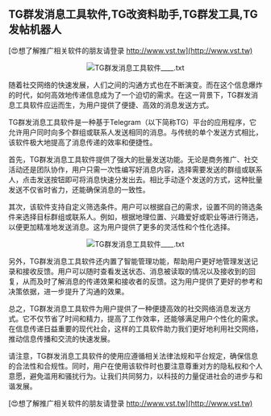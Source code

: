 ## **TG群发消息工具软件,TG改资料助手,TG群发工具,TG发帖机器人**

[😍想了解推广相关软件的朋友请登录 http://www.vst.tw](http://www.vst.tw)

 <center><img src="https://vst.tw/MP4/tuiguang/png/2.png" alt="TG群发消息工具软件____.txt"></center>

随着社交网络的快速发展，人们之间的沟通方式也在不断演变。而在这个信息爆炸的时代，如何高效地传递信息成为了一个迫切的需求。在这一背景下，TG群发消息工具软件应运而生，为用户提供了便捷、高效的消息发送方式。

TG群发消息工具软件是一种基于Telegram（以下简称TG）平台的应用程序，它允许用户同时向多个群组或联系人发送相同的消息。与传统的单个发送方式相比，该软件极大地提高了消息传递的效率和便捷性。

首先，TG群发消息工具软件提供了强大的批量发送功能。无论是商务推广、社交活动还是团队协作，用户只需一次性编写好消息内容，选择需要发送的群组或联系人，点击发送按钮即可将消息快速分发出去。相比手动逐个发送的方式，这种批量发送不仅省时省力，还能确保消息的一致性。

其次，该软件支持自定义筛选条件。用户可以根据自己的需求，设置不同的筛选条件来选择目标群组或联系人。例如，根据地理位置、兴趣爱好或职业等进行筛选，以便更加精准地发送消息。这为用户提供了更多的灵活性和个性化选择。

 <center><img src="https://vst.tw/MP4/tuiguang/png/7.png" alt="TG群发消息工具软件____.txt"></center>

另外，TG群发消息工具软件还内置了智能管理功能，帮助用户更好地管理发送记录和接收反馈。用户可以随时查看发送状态、消息被读取的情况以及接收到的回复，从而及时了解消息的传递效果和接收者的反馈。这为用户提供了更好的参考和决策依据，进一步提升了沟通的效果。

总之，TG群发消息工具软件为用户提供了一种便捷高效的社交网络消息发送方式。它不仅节省了时间和精力，提高了工作效率，还能够满足用户个性化的需求。在信息传递日益重要的现代社会，这样的工具软件助力我们更好地利用社交网络，推动信息传播和交流的快速发展。

请注意，TG群发消息工具软件的使用应遵循相关法律法规和平台规定，确保信息的合法性和合规性。同时，用户在使用该软件时也要注意尊重对方的隐私权和个人意愿，避免滥用和骚扰行为。让我们共同努力，以科技的力量促进社会的进步与和谐发展。

[😍想了解推广相关软件的朋友请登录 http://www.vst.tw](http://www.vst.tw)



